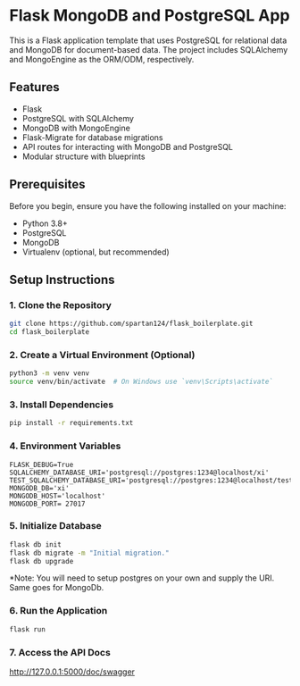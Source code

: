 # Flask MongoDB and PostgreSQL App

This is a Flask application template that uses PostgreSQL for relational data and MongoDB for document-based data. The project includes SQLAlchemy and MongoEngine as the ORM/ODM, respectively.

## Features

- Flask
- PostgreSQL with SQLAlchemy
- MongoDB with MongoEngine
- Flask-Migrate for database migrations
- API routes for interacting with MongoDB and PostgreSQL
- Modular structure with blueprints

## Prerequisites

Before you begin, ensure you have the following installed on your machine:

- Python 3.8+
- PostgreSQL
- MongoDB
- Virtualenv (optional, but recommended)

## Setup Instructions

### 1. Clone the Repository

```bash
git clone https://github.com/spartan124/flask_boilerplate.git
cd flask_boilerplate
```

### 2. Create a Virtual Environment (Optional)

```bash
python3 -m venv venv
source venv/bin/activate  # On Windows use `venv\Scripts\activate`
```

### 3. Install Dependencies

```bash
pip install -r requirements.txt
```

### 4. Environment Variables

```.env
FLASK_DEBUG=True
SQLALCHEMY_DATABASE_URI='postgresql://postgres:1234@localhost/xi'
TEST_SQLALCHEMY_DATABASE_URI='postgresql://postgres:1234@localhost/testdb'
MONGODB_DB='xi'
MONGODB_HOST='localhost'
MONGODB_PORT= 27017
````

### 5. Initialize Database

```bash
flask db init
flask db migrate -m "Initial migration."
flask db upgrade
```

*Note: You will need to setup postgres on your own and supply the URI. Same goes for MongoDb.

### 6. Run the Application

```bash
flask run
```

### 7. Access the API Docs

<http://127.0.0.1:5000/doc/swagger>

